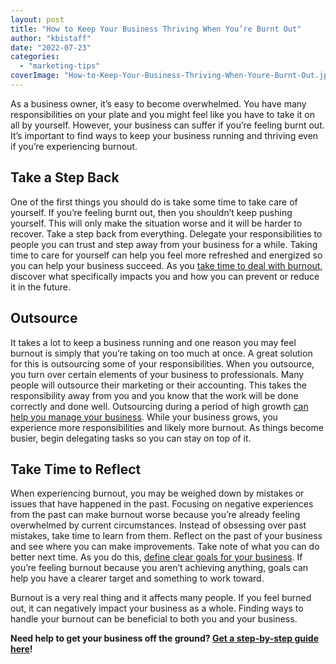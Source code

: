 ```yaml
---
layout: post
title: "How to Keep Your Business Thriving When You’re Burnt Out"
author: "kbistaff"
date: "2022-07-23"
categories: 
  - "marketing-tips"
coverImage: "How-to-Keep-Your-Business-Thriving-When-Youre-Burnt-Out.jpg"
---
```


As a business owner, it’s easy to become overwhelmed. You have many responsibilities on your plate and you might feel like you have to take it on all by yourself. However, your business can suffer if you’re feeling burnt out. It’s important to find ways to keep your business running and thriving even if you’re experiencing burnout.

## **Take a Step Back**

One of the first things you should do is take some time to take care of yourself. If you’re feeling burnt out, then you shouldn’t keep pushing yourself. This will only make the situation worse and it will be harder to recover. Take a step back from everything. Delegate your responsibilities to people you can trust and step away from your business for a while. Taking time to care for yourself can help you feel more refreshed and energized so you can help your business succeed. As you [take time to deal with burnout](https://www.helpguide.org/articles/stress/burnout-prevention-and-recovery.htm), discover what specifically impacts you and how you can prevent or reduce it in the future.

## **Outsource**

It takes a lot to keep a business running and one reason you may feel burnout is simply that you’re taking on too much at once. A great solution for this is outsourcing some of your responsibilities. When you outsource, you turn over certain elements of your business to professionals. Many people will outsource their marketing or their accounting. This takes the responsibility away from you and you know that the work will be done correctly and done well. Outsourcing during a period of high growth [can help you manage your business](https://ppmanagement.com/blog/drive-your-business-in-a-new-direction-with-a-business-transformation-consultant/). While your business grows, you experience more responsibilities and likely more burnout. As things become busier, begin delegating tasks so you can stay on top of it.

## **Take Time to Reflect**

When experiencing burnout, you may be weighed down by mistakes or issues that have happened in the past. Focusing on negative experiences from the past can make burnout worse because you’re already feeling overwhelmed by current circumstances. Instead of obsessing over past mistakes, take time to learn from them. Reflect on the past of your business and see where you can make improvements. Take note of what you can do better next time. As you do this, [define clear goals for your business](https://articles.bplans.com/how-to-set-clear-and-actionable-goals-for-your-business/). If you’re feeling burnout because you aren’t achieving anything, goals can help you have a clearer target and something to work toward.

Burnout is a very real thing and it affects many people. If you feel burned out, it can negatively impact your business as a whole. Finding ways to handle your burnout can be beneficial to both you and your business.

**Need help to get your business off the ground? [Get a step-by-step guide here](https://go.katebagoy.com/ebook)!**
